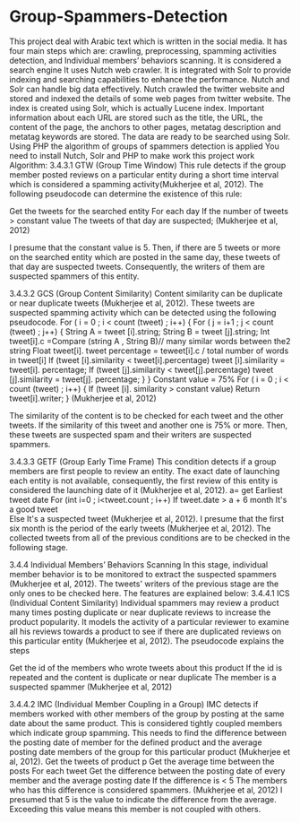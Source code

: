 # Group-Spammers-Detection
This project deal with Arabic text which is written in the social media. 
It has four main steps which are: crawling, preprocessing, spamming activities detection,  and Individual members’ behaviors scanning.
It is considered a search engine It uses Nutch web crawler. 
It is integrated with Solr to provide indexing and searching capabilities to enhance the performance. 
Nutch and Solr can handle big data effectively. 
Nutch crawled the twitter website and stored and indexed the details of some web pages from twitter website. 
The index is created using Solr, which is actually Lucene index. 
Important information about each URL are stored such as the title, the URL, the content of the page, the anchors to other pages, metatag description and metatag keywords are stored. 
The data are ready to be searched using Solr. 
Using PHP the algorithm of groups of spammers detection is applied 
You  need to install Nutch, Solr and PHP to make work this project work
Algorithm:
3.4.3.1	GTW (Group Time Window)
This rule detects if the group member posted reviews on a particular entity during a short time interval which is considered a spamming activity(Mukherjee et al, 2012). The following pseudocode can determine the existence of this rule:
 

Get the tweets for the searched entity
For each day 
If the number of tweets > constant value
The tweets of that day are suspected; (Mukherjee et al, 2012)


I presume that the constant value is 5. Then, if there are 5 tweets or more on the searched entity which are posted in the same day, these tweets of that day are suspected tweets. Consequently, the writers of them are suspected spammers of this entity. 

3.4.3.2	GCS (Group Content Similarity)
Content similarity can be duplicate or near duplicate tweets (Mukherjee et al, 2012). These tweets are suspected spamming activity which can be detected using the following pseudocode. 
For ( i = 0 ; i < count (tweet) ; i++)
{
For ( j = i+1 ; j < count (tweet) ; j++)
{
String A = tweet [i].string;
String B = tweet [j].string;
Int tweet[i].c =Compare (string A , String B)// many similar words between the2 string
Float tweet[i]. tweet percentage = teweet[i].c / total number of words in tweet[i] 
If (tweet [i].similarity < tweet[i].percentage)
 tweet [i].similarity = tweet[i]. percentage;
If (tweet [j].similarity < tweet[j].percentage) 
tweet [j].similarity = tweet[j]. percentage;
}
}
Constant value = 75%
For ( i = 0 ; i < count (tweet) ; i++)
{
If (tweet [i]. similarity > constant value)
Return tweet[i].writer;
} (Mukherjee et al, 2012)

The similarity of the content is to be checked for each tweet and the other tweets. If the similarity of this tweet and another one is 75% or more. Then, these tweets are suspected spam and their writers are suspected spammers. 

3.4.3.3	GETF (Group Early Time Frame)
This condition detects if a group members are first people to review an entity. The exact date of launching each entity is not available, consequently, the first review of this entity is considered the launching date of it (Mukherjee et al, 2012).
a= get Earliest tweet date 
For (int i=0 ; i<tweet.count ; i++)
If tweet.date > a + 6 month
It's a good tweet	
	Else
	   It's a suspected tweet (Mukherjee et al, 2012).
I presume that the first six month is the period of the early tweets (Mukherjee et al, 2012). The collected tweets from all of the previous conditions are to be checked in the following stage. 

3.4.4	Individual Members’ Behaviors Scanning
In this stage, individual member behavior is to be monitored to extract the suspected spammers (Mukherjee et al, 2012). The tweets' writers of the previous stage are the only ones to be checked here. The features are explained below:
3.4.4.1	ICS (Individual Content Similarity)
Individual spammers may review a product many times posting duplicate or near duplicate reviews to increase the product popularity. It models the activity of a particular reviewer to examine all his reviews towards a product to see if there are duplicated reviews on this particular entity (Mukherjee et al, 2012). The pseudocode explains the steps

Get the id of the members who wrote tweets about this product
If the id is repeated and the content is duplicate or near duplicate
			The member is a suspected spammer (Mukherjee et al, 2012)


3.4.4.2	IMC (Individual Member Coupling in a Group)
IMC detects if members worked with other members of the group by posting at the same date about the same product. This is considered tightly coupled members which indicate group spamming. This needs to find the difference between the posting date of member for the defined product and the average posting date members of the group for this particular product (Mukherjee et al, 2012).
Get the tweets of product p
Get the average time between the posts
For each tweet
	Get the difference between the posting date of every member and the average posting date 
	If the difference is < 5 
		The members who has this difference is considered spammers.
(Mukherjee et al, 2012)
I presumed that 5 is the value to indicate the difference from the average. Exceeding this value means this member is not coupled with others. 
